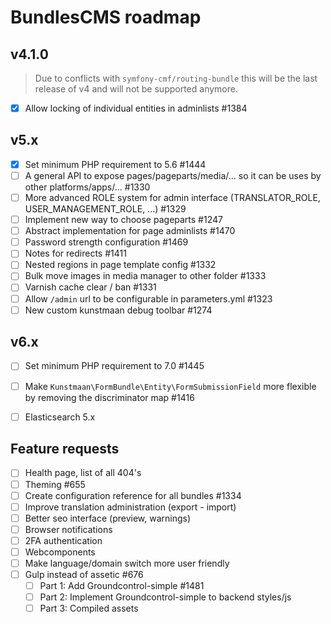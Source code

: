 # BundlesCMS roadmap

## v4.1.0
> Due to conflicts with `symfony-cmf/routing-bundle` this will be the 
last release of v4 and will not be supported anymore.

- [x] Allow locking of individual entities in adminlists #1384

## v5.x
- [x] Set minimum PHP requirement to 5.6 #1444
- [ ] A general API to expose pages/pageparts/media/... so it can be uses by other platforms/apps/... #1330
- [ ] More advanced ROLE system for admin interface (TRANSLATOR_ROLE, USER_MANAGEMENT_ROLE, ...) #1329
- [ ] Implement new way to choose pageparts #1247
- [ ] Abstract implementation for page adminlists #1470
- [ ] Password strength configuration #1469
- [ ] Notes for redirects #1411
- [ ] Nested regions in page template config #1332
- [ ] Bulk move images in media manager to other folder #1333
- [ ] Varnish cache clear / ban #1331
- [ ] Allow `/admin` url to be configurable in parameters.yml #1323
- [ ] New custom kunstmaan debug toolbar #1274

## v6.x
- [ ] Set minimum PHP requirement to 7.0 #1445
- [ ] Make `Kunstmaan\FormBundle\Entity\FormSubmissionField` more flexible by removing the discriminator map #1416
- [ ] Elasticsearch 5.x


## Feature requests
- [ ] Health page, list of all 404's
- [ ] Theming #655
- [ ] Create configuration reference for all bundles #1334
- [ ] Improve translation administration (export - import)
- [ ] Better seo interface (preview, warnings)
- [ ] Browser notifications
- [ ] 2FA authentication
- [ ] Webcomponents
- [ ] Make language/domain switch more user friendly
- [ ] Gulp instead of assetic #676
    - [ ] Part 1: Add Groundcontrol-simple #1481
    - [ ] Part 2: Implement Groundcontrol-simple to backend styles/js
    - [ ] Part 3: Compiled assets
